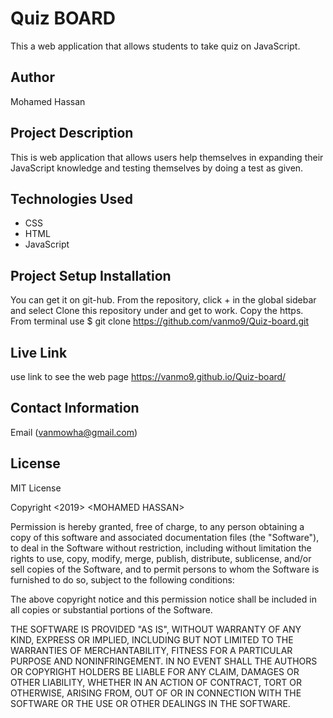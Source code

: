 # Quiz BOARD

This a web application that allows students to take quiz on JavaScript.

## Author

Mohamed Hassan

## Project Description

This is web application that allows users help themselves in expanding their JavaScript knowledge and testing themselves by doing a test as given.
## Technologies Used
-   CSS
-   HTML
-   JavaScript

##   Project Setup Installation
You can get it on git-hub. From the  repository, click + in the global sidebar and select Clone this repository under and get to work. Copy the https. From terminal use $ git clone <https://github.com/vanmo9/Quiz-board.git>


## Live Link

use link to see the web  page <https://vanmo9.github.io/Quiz-board/>

## Contact Information

Email (vanmowha@gmail.com)

## License

MIT License

Copyright &lt;2019> &lt;MOHAMED HASSAN>

Permission is hereby granted, free of charge, to any person obtaining a copy of this software and associated documentation files (the "Software"), to deal in the Software without restriction, including without limitation the rights to use, copy, modify, merge, publish, distribute, sublicense, and/or sell copies of the Software, and to permit persons to whom the Software is furnished to do so, subject to the following conditions:

The above copyright notice and this permission notice shall be included in all copies or substantial portions of the Software.

THE SOFTWARE IS PROVIDED "AS IS", WITHOUT WARRANTY OF ANY KIND, EXPRESS OR IMPLIED, INCLUDING BUT NOT LIMITED TO THE WARRANTIES OF MERCHANTABILITY, FITNESS FOR A PARTICULAR PURPOSE AND NONINFRINGEMENT. IN NO EVENT SHALL THE AUTHORS OR COPYRIGHT HOLDERS BE LIABLE FOR ANY CLAIM, DAMAGES OR OTHER LIABILITY, WHETHER IN AN ACTION OF CONTRACT, TORT OR OTHERWISE, ARISING FROM, OUT OF OR IN CONNECTION WITH THE SOFTWARE OR THE USE OR OTHER DEALINGS IN THE SOFTWARE.
